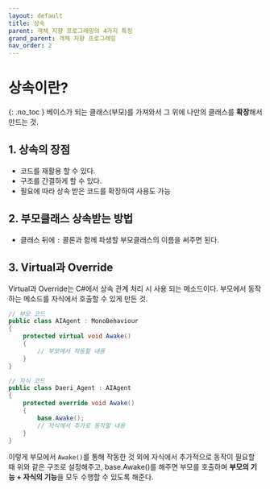 ```yaml
---
layout: default
title: 상속
parent: 객체 지향 프로그래밍의 4가지 특징
grand_parent: 객체 지향 프로그래밍
nav_order: 2
---
```


# 상속이란?  
{: .no_toc }
베이스가 되는 클래스(부모)를 가져와서 그 위에 나만의 클래스를 **확장**해서 만드는 것.  

## 1. 상속의 장점  
  - 코드를 재활용 할 수 있다.  
  - 구조를 간결하게 할 수 있다.  
  - 필요에 따라 상속 받은 코드를 확장하여 사용도 가능  

## 2. 부모클래스 상속받는 방법  
  - 클래스 뒤에 `:` 콜론과 함께 파생할 부모클래스의 이름을 써주면 된다.  

## 3. Virtual과 Override  
Virtual과 Override는 C#에서 상속 관계 처리 시 사용 되는 메소드이다. 부모에서 동작하는 메소드를 자식에서 호출할 수 있게 만든 것.  

```c#
// 부모 코드
public class AIAgent : MonoBehaviour
{
    protected virtual void Awake()
    {
        // 부모에서 작동할 내용
    }
}

// 자식 코드
public class Daeri_Agent : AIAgent
{
    protected override void Awake()
    {
        base.Awake();
        // 자식에서 추가로 동작할 내용
    }
}
```  

이렇게 부모에서 `Awake()`를 통해 작동한 것 외에 자식에서 추가적으로 동작이 필요할 때 위와 같은 구조로 설정해주고, base.Awake()를 해주면 부모를 호출하며 **부모의 기능 + 자식의 기능**을 모두 수행할 수 있도록 해준다.